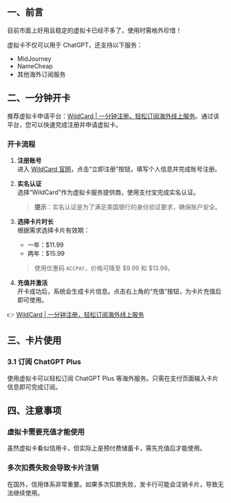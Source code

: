 ## 一、前言

目前市面上好用且稳定的虚拟卡已经不多了，使用时需格外珍惜！

虚拟卡不仅可以用于 ChatGPT，还支持以下服务：

- MidJourney
- NameCheap
- 其他海外订阅服务

## 二、一分钟开卡

推荐虚拟卡申请平台：[WildCard | 一分钟注册，轻松订阅海外线上服务](https://bit.ly/bewildcard)。通过该平台，您可以快速完成注册并申请虚拟卡。

### 开卡流程

1. **注册账号**  
   进入 [WildCard 官网](https://bit.ly/bewildcard)，点击“立即注册”按钮，填写个人信息并完成账号注册。

2. **实名认证**  
   选择“WildCard”作为虚拟卡服务提供商，使用支付宝完成实名认证。  
   > **提示**：实名认证是为了满足美国银行的身份验证要求，确保账户安全。

3. **选择卡片时长**  
   根据需求选择卡片有效期：  
   - 一年：$11.99  
   - 两年：$15.99  
   > 使用优惠码 `ACCPAY`，价格可降至 $9.99 和 $13.99。

4. **充值并激活**  
   开卡成功后，系统会生成卡片信息。点击右上角的“充值”按钮，为卡片充值后即可使用。

👉 [WildCard | 一分钟注册，轻松订阅海外线上服务](https://bit.ly/bewildcard)

## 三、卡片使用

### 3.1 订阅 ChatGPT Plus

使用虚拟卡可以轻松订阅 ChatGPT Plus 等海外服务。只需在支付页面输入卡片信息即可完成订阅。

## 四、注意事项

### 虚拟卡需要充值才能使用

虽然虚拟卡看似信用卡，但实际上是预付费储蓄卡，需先充值后才能使用。

### 多次扣费失败会导致卡片注销

在国外，信用体系非常重要。如果多次扣款失败，发卡行可能会注销卡片，导致无法继续使用。